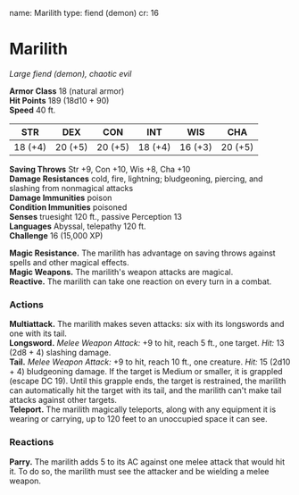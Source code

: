 name: Marilith
type: fiend (demon)
cr: 16

# Marilith 
_Large fiend (demon), chaotic evil_

**Armor Class** 18 (natural armor)    
**Hit Points** 189 (18d10 + 90)    
**Speed** 40 ft. 

| STR      | DEX     | CON      | INT     | WIS     | CHA     |
|----------|---------|----------|---------|---------|---------|
| 18 (+4) | 20 (+5) | 20 (+5) | 18 (+4) | 16 (+3) | 20 (+5) |

**Saving Throws** Str +9, Con +10, Wis +8, Cha +10    
**Damage Resistances** cold, fire, lightning; bludgeoning, piercing, and slashing from nonmagical attacks    
**Damage Immunities** poison    
**Condition Immunities** poisoned    
**Senses** truesight 120 ft., passive Perception 13    
**Languages** Abyssal, telepathy 120 ft.    
**Challenge** 16 (15,000 XP) 

**Magic Resistance.** The marilith has advantage on saving throws against spells and other magical effects.    
**Magic Weapons.** The marilith's weapon attacks are magical.    
**Reactive.** The marilith can take one reaction on every turn in a combat. 

### Actions 
**Multiattack.** The marilith makes seven attacks: six with its longswords and one with its tail.    
**Longsword.** _Melee Weapon Attack:_ +9 to hit, reach 5 ft., one target. _Hit:_ 13 (2d8 + 4) slashing damage.    
**Tail.** _Melee Weapon Attack:_ +9 to hit, reach 10 ft., one creature. _Hit:_ 15 (2d10 + 4) bludgeoning damage. If the target is Medium or smaller, it is grappled (escape DC 19). Until this grapple ends, the target is restrained, the marilith can automatically hit the target with its tail, and the marilith can't make tail attacks against other targets.    
**Teleport.** The marilith magically teleports, along with any equipment it is wearing or carrying, up to 120 feet to an unoccupied space it can see. 

### Reactions 
**Parry.** The marilith adds 5 to its AC against one melee attack that would hit it. To do so, the marilith must see the attacker and be wielding a melee weapon.